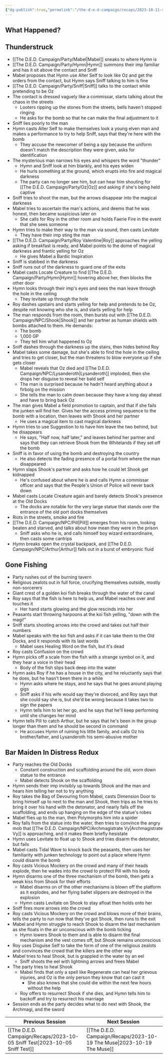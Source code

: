 ```yaml
---
{"dg-publish":true,"permalink":"/the-d-e-d-campaign/recaps/2023-10-11-shooken-up/","created":"","updated":""}
---
```



## What Happened? 

## Thunderstruck
- [[The D.E.D. Campaign/Party/Mabel\|Mabel]] sneaks to where Hymn is 
- [[The D.E.D. Campaign/Party/Hymn\|Hymn]] summons their imp familiar and has it sit above the contact and Sniff
- Mabel proposes that Hymn use Alter Self to look like Oz and get the orders from the contact, but Hymn says Sniff talking to him is fine
- [[The D.E.D. Campaign/Party/Sniff\|Sniff]] talks to the contact while pretending to be Oz
- The contact is dressed vaguely like a commissar, starts talking about the chaos in the streets 
	- Looters ripping up the stones from the streets, bells haven't stopped ringing
	- He asks for the bomb so that he can make the final adjustment to it 
- Sniff lies poorly to the man
- Hymn casts Alter Self to make themselves look a young elven man and makes a performance to try to help Sniff, says that they're here with the bomb
	- They accuse the newcomer of being a spy because the uniform doesn't match the description they were given, asks for identification 
- The mysterious man narrows his eyes and whispers the word "thunder"
	- Hymn and Sniff look at him blankly, and his eyes widen 
	- He hurls something at the ground, which erupts into fire and magical darkness 
	- The party can no longer see him, but can hear him shouting for [[The D.E.D. Campaign/Party/Oz\|Oz]] and asking if she's being held captive
- Sniff tries to shoot the man, but the arrows disappear into the magical darkness 
- Mabel tries to ascertain the man's actions, and deems that he was honest, then became suspicious later on
	- She calls for Roy in the other room and holds Faerie Fire in the event that she sees someone 
- Hymn tries to make their way to the man via sound, then casts Levitate 
	- They have their imp sting the man 
- [[The D.E.D. Campaign/Party/Roy Valentine\|Roy]] approaches the yelling asking if breakfast is ready, and Mabel points to the dome of magical darkness and frantic yelling for Oz
	- He gives Mabel a Bardic Inspiration
- Sniff is stabbed in the darkness 
- Sniff runs out of the darkness to guard one of the exits 
- Mabel casts Locate Creature to find [[The D.E.D. Campaign/Party/Hymn\|Hymn]] hovering above her, then blocks the other door 
- Hymn looks through their imp's eyes and sees the man leave through the hole in the ceiling
	- They levitate up through the hole
- Roy dashes upstairs and starts yelling for help and pretends to be Oz, despite not knowing who she is, and starts yelling for help 
- The man responds from the room, then bursts out with [[The D.E.D. Campaign/NPC/Shook\|Shook]] and her partner as human shields with bombs attached to them. He demands: 
	- The bomb
	- 1,000 GP
	- They tell him what happened to Oz
- Sniff dashes through the darkness up the stairs, then hides behind Roy 
- Mabel takes some damage, but she's able to find the hole in the ceiling and tries to get closer, but the man threatens to blow everyone up if she gets closer
	- Mabel reveals that Oz died and [[The D.E.D. Campaign/NPC/Lysanderoth\|Lysanderoth]] imploded, then she drops her disguise to reveal her bald self 
	- The man is surprised because he hadn't heard anything about a firbolg on the mission 
	- She tells the man to calm down because they have a long day ahead and have to bring back Oz 
- The man gives Mabel a field promotion to captain, and that if she fails the junken will find her. Gives her the access priming sequence to the bomb with a location, then leaves with Shook and her partner 
	- He uses a magical item to cast magical darkness 
- Hymn tries to use Suggestion to to have him leave the two behind, but he disappears
	- He says, "Half now, half later," and leaves behind her partner and says that they can retrieve Shook from the Whitelands if they set off the bomb
- Sniff is in favor of using the bomb and destroying the country 
	- He also detects the fading presence of a portal from where the man disappeared 
- Hymn slaps Shook's partner and asks how he could let Shook get kidnapped 
	- He's confused about where he is and calls Hymn a commissar officer and says that the People's Union of Police will never back down 
- Mabel casts Locate Creature again and barely detects Shook's presence at the Old Docks 
	- The docks are notable for the very large statue that stands over the entrance of the old port docks themselves
- Riots in the streets, smoke and fire 
- [[The D.E.D. Campaign/NPC/Pill\|Pill]] emerges from his room, looking beaten and starved, and talks about how mean they were in the prison 
	- Sniff asks who he is, and calls himself boy wizard extraordinaire, then casts some cantrips 
- Hymn breaks open the crystal backpack, and [[The D.E.D. Campaign/NPC/Arthur\|Arthur]] falls out in a burst of embryonic fluid 

## Gone Fishing
- Party rushes out of the burning tavern
- Religious zealots out in full force, crucifying themselves outside, mostly non-sorcerers 
- Giant crest of a golden koi fish breaks through the water of the canal
- Roy says that the fish is here to help us, and Mabel reaches over and touches it 
	- Her hand starts glowing and the glow rescinds into her 
- Peasants start throwing harpoons at the koi fish yelling, "down with the magi!"
- Sniff starts shooting arrows into the crowd and takes out half their numbers 
- Mabel speaks with the koi fish and asks if it can take them to the Old Docks, and it responds with its last words
	- Mabel uses Healing Word on the fish, but it's dead
- Roy casts Confusion on the crowd 
- Hymn picks off a scale from the fish with a strange symbol on it, and they hear a voice in their head 
	- Body of the fish slips back deep into the water 
- Hymn asks Roy if he has a house in the city, and he reluctantly says that he does, but he hasn't been there in a while 
	- Hymn asks where he stays, and he says that he goes around playing gigs
	- Sniff asks if his wife would say they're divorced, and Roy says that she could say she is, but she'd be wrong because it takes two to sign the papers
	- Hymn tells him to let her go, and he says that he'll keep performing until she changes her mind 
- Hymn tells Pill to catch Arthur, but he says that he's been in the group longer than them and he should be second in command 
	- He accuses Hymn of ruining his little family, and calls Oz his brother/father, and Lysanderoth his semi-abusive mother 

## Bar Maiden In Distress Redux
- Party reaches the Old Docks 
	- Constant construction and scaffolding around the old, worn down statue to the entrance 
	- Mabel detects Shook on the scaffolding 
- Hymn sends their imp invisibly up towards Shook and the man and hears him telling her not to try anything
- Roy takes the Bag of Devouring from Mabel, casts Dimension Door to bring himself up to next to the man and Shook, then trips as he tries to bring it over his hand with the detonator, and nearly falls off the scaffolding, and ends up hanging on the edge of the statue's robes 
- Mabel flies up to the man, then Polymorphs him into a spider
- Roy falls from the statue into the water, then tries to convince the angry mob that [[The D.E.D. Campaign/NPC/Archmagistrate Vy\|Archmagistrate Vy]] is approaching, and it makes them briefly hesistate 
- Hymn uses Levitate to float up to Shook and tries disarm the detonator, but fails 
- Mabel casts Tidal Wave to knock back the peasants, then uses her familiarity with junken technology to point out a place where Hymn could disarm the bomb
- Roy casts Vicious Mockery on the crowd and many of their heads explode, then he wades into the crowd to protect Pill with his body 
- Hymn disarms one of the three mechanism of the bomb, then gets a weak kiss from Shook for their efforts 
	- Mabel disarms on of the other mechanisms is blown off the platform as it explodes, and her flying ballet slippers are destroyed in the explosion 
	- Hymn casts Levitate on Shook to stay afloat then holds onto her 
-  Sniff fires more arrows into the crowd 
- Roy casts Vicious Mockery on the crowd and blows more of their brains, tells the party to run now that they've got Shook, then runs to the exit 
- Mabel and Hymn struggle to reach Shook to disarm the last mechanism as she floats in the air unconscious with the bomb ticking 
	- Hymn lowers Shook to them and is able to disarm the final mechanism and the vest comes off, but Shook remains unconscious 
- Roy uses Disguise Self to take the form of one of the religious zealots and convinces the crowd that the killers are the other way
- Mabel tries to heal Shook, but is grappled in the water by an eel
	- Sniff shoots the eel with lightning arrows and frees Mabel 
- The party tries to heal Shook  
	- Mabel finds that only a spell like Regenerate can heal her grievous injuries, and Oz is the only person they know that can cast it
		- She also knows that she could die within the next few hours without the help 
	- Roy offers to resurrect Shook if she dies, and Hymn tells him to backoff and try to resurrect his marriage 
- Session ends as the party decides what to do next with Shook, the Archmagi, and the sword

|  **Previous Session**   |   **Next Session**   |
| --- | --- |
| [[The D.E.D. Campaign/Recaps/2023-10-05 Sniff Test\|2023-10-05 Sniff Test]]  | [[The D.E.D. Campaign/Recaps/2023-10-19 The Muse\|2023-10-19 The Muse]] |